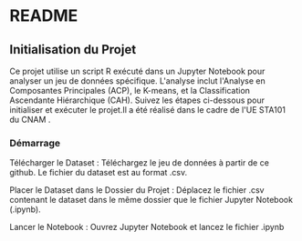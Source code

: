 # README

## Initialisation du Projet

Ce projet utilise un script R exécuté dans un Jupyter Notebook pour analyser un jeu de données spécifique. L'analyse inclut l'Analyse en Composantes Principales (ACP), le K-means, et la Classification Ascendante Hiérarchique (CAH). Suivez les étapes ci-dessous pour initialiser et exécuter le projet.Il a été réalisé dans le cadre de l'UE STA101 du CNAM .

### Démarrage 
Télécharger le Dataset : Téléchargez le jeu de données à partir de ce github. Le fichier du dataset est au format .csv.

Placer le Dataset dans le Dossier du Projet : Déplacez le fichier .csv contenant le dataset dans le même dossier que le fichier Jupyter Notebook (.ipynb).

Lancer le Notebook : Ouvrez Jupyter Notebook et lancez le fichier .ipynb
